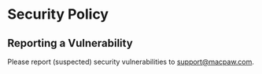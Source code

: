 # Security Policy

## Reporting a Vulnerability

Please report (suspected) security vulnerabilities to support@macpaw.com.
